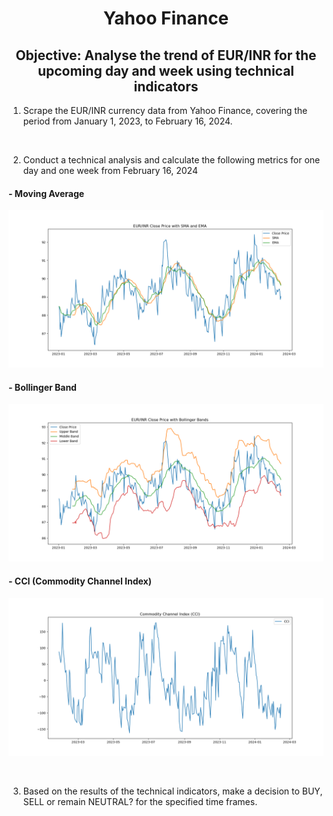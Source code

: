 <h1 align="center">Yahoo Finance</center></h1>
<h2 align="center">Objective: Analyse the trend of EUR/INR for the upcoming day and week using technical indicators</h2>


1. Scrape the EUR/INR currency data from Yahoo Finance, covering the period from January 1, 2023, to February 16, 2024.
</br>

  
2. Conduct a technical analysis and calculate the following metrics for one day and one week from February 16, 2024
 
<h4 align="left">- Moving Average </h4> 

![image](sma_ema_plot.png)


<h4 align="left">- Bollinger Band </h4> 

![image](/bollinger_bands_plot.png)


<h4 align="left">- CCI (Commodity Channel Index)</h4> 

![image](/cci_plot.png)

</br> 

3. Based on the results of the technical indicators, make a decision to BUY, SELL or remain NEUTRAL? for the specified time frames.

</br>

